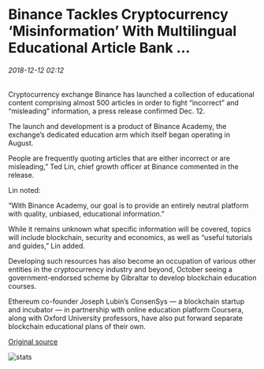 # Binance Tackles Cryptocurrency ‘Misinformation’ With Multilingual Educational Article Bank ...

###### 2018-12-12 02:12

Cryptocurrency exchange Binance has launched a collection of educational content comprising almost 500 articles in order to fight “incorrect” and “misleading” information, a press release confirmed Dec. 12.

The launch and development is a product of Binance Academy, the exchange’s dedicated education arm which itself began operating in August.

People are frequently quoting articles that are either incorrect or are misleading,” Ted Lin, chief growth officer at Binance commented in the release.

Lin noted:

“With Binance Academy, our goal is to provide an entirely neutral platform with quality, unbiased, educational information.”

While it remains unknown what specific information will be covered, topics will include blockchain, security and economics, as well as “useful tutorials and guides,” Lin added.

Developing such resources has also become an occupation of various other entities in the cryptocurrency industry and beyond, October seeing a government-endorsed scheme by Gibraltar to develop blockchain education courses.

Ethereum co-founder Joseph Lubin’s ConsenSys — a blockchain startup and incubator — in partnership with online education platform Coursera, along with Oxford University professors, have also put forward separate blockchain educational plans of their own.

[Original source](https://cointelegraph.com/news/binance-tackles-cryptocurrency-misinformation-with-multilingual-educational-article-bankc)

![stats](https://c.statcounter.com/11760860/0/a89fa40b/1/ "stats")